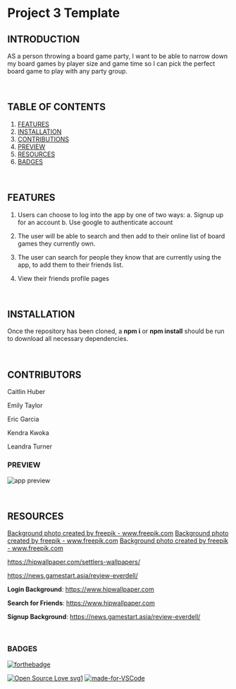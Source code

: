 # Project 3 Template

## INTRODUCTION

AS a person throwing a board game party, I want to be able to narrow down my board games by player size and game time so I can pick the perfect board game to play with any party group.

<br>

## TABLE OF CONTENTS

1. [FEATURES](#features)
2. [INSTALLATION](#installation)
3. [CONTRIBUTIONS](#contributions)
4. [PREVIEW](#preview)
4. [RESOURCES](#resources)
5. [BADGES](#badges)

<br>

## FEATURES

1. Users can choose to log into the app by one of two ways:
   a. Signup up for an account
   b. Use google to authenticate account

2. The user will be able to search and then add to their online list of board games they currently own.

3. The user can search for people they know that are currently using the app, to add them to their friends list.

4. View their friends profile pages



<br>

## INSTALLATION

Once the repository has been cloned, a **npm i** or **npm install** should be run to download all necessary dependencies.

<br>

## CONTRIBUTORS

Caitlin Huber

Emily Taylor

Eric Garcia

Kendra Kwoka

Leandra Turner




### PREVIEW

![app preview](./images/preview1.png)


<br>

## RESOURCES
<a href="https://www.freepik.com/free-photos-vectors/background">Background photo created by freepik - www.freepik.com</a>
<a href="https://www.freepik.com/free-photos-vectors/background">Background photo created by freepik - www.freepik.com</a>
<a href="https://www.freepik.com/free-photos-vectors/background">Background photo created by freepik - www.freepik.com</a>

https://hipwallpaper.com/settlers-wallpapers/

https://news.gamestart.asia/review-everdell/

**Login Background**: https://www.hipwallpaper.com

**Search for Friends**: https://www.hipwallpaper.com

**Signup Background**: https://news.gamestart.asia/review-everdell/

<br>

### BADGES


[![forthebadge](https://forthebadge.com/images/badges/check-it-out.svg)](https://mysterious-sierra-72763.herokuapp.com/)

[![Open Source Love svg1](https://badges.frapsoft.com/os/v1/open-source.svg?v=103)](https://github.com/emilyporterfieldtaylor/project_3)
[![made-for-VSCode](https://img.shields.io/badge/Made%20for-VSCode-1f425f.svg)](https://code.visualstudio.com/)


